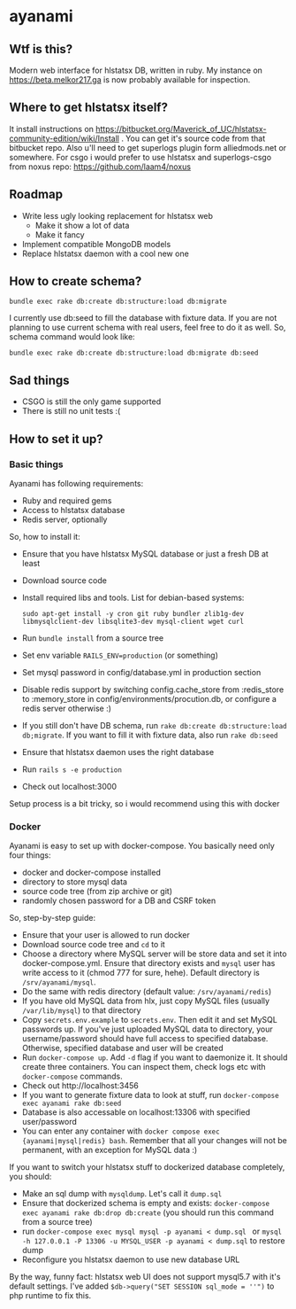# ayanami

## Wtf is this?

Modern web interface for hlstatsx DB, written in ruby.
My instance on https://beta.melkor217.ga is now probably available
for inspection.

## Where to get hlstatsx itself?

It install instructions on https://bitbucket.org/Maverick_of_UC/hlstatsx-community-edition/wiki/Install .
You can get it's source code from that bitbucket repo. Also u'll need to get superlogs plugin form alliedmods.net
or somewhere. For csgo i would prefer to use hlstatsx and superlogs-csgo from noxus repo: https://github.com/laam4/noxus

## Roadmap

- Write less ugly looking replacement for hlstatsx web
    - Make it show a lot of data
    - Make it fancy
- Implement compatible MongoDB models
- Replace hlstatsx daemon with a cool new one

## How to create schema?

`bundle exec rake db:create db:structure:load db:migrate`

I currently use db:seed to fill the database with fixture data.
If you are not planning to use current schema with real users, feel free to
do it as well. So, schema command would look like:

`bundle exec rake db:create db:structure:load db:migrate db:seed`

## Sad things

- CSGO is still the only game supported
- There is still no unit tests :(

## How to set it up?

### Basic things

Ayanami has following requirements:

- Ruby and required gems
- Access to hlstatsx database
- Redis server, optionally

So, how to install it:

- Ensure that you have hlstatsx MySQL database or just a fresh DB at least
- Download source code
- Install required libs and tools. List for debian-based systems:

   `sudo apt-get install -y cron git ruby bundler zlib1g-dev libmysqlclient-dev libsqlite3-dev mysql-client wget curl`
- Run `bundle install` from a source tree
- Set env variable `RAILS_ENV=production` (or something)
- Set mysql password in config/database.yml in production section
- Disable redis support by switching config.cache_store from :redis_store to :memory_store
  in config/environments/procution.db, or configure a redis server otherwise :)
- If you still don't have DB schema, run `rake db:create db:structure:load db;migrate`. If you want to fill it with fixture data,
also run `rake db:seed`
- Ensure that hlstatsx daemon uses the right database
- Run `rails s -e production`
- Check out localhost:3000

Setup process is a bit tricky, so i would recommend using this with docker

### Docker

Ayanami is easy to set up with docker-compose. You basically need only four things:

- docker and docker-compose installed
- directory to store mysql data
- source code tree (from zip archive or git)
- randomly chosen password for a DB and CSRF token

So, step-by-step guide:

* Ensure that your user is allowed to run docker
* Download source code tree and `cd` to it
* Choose a directory where MySQL server will be store data and set it into docker-compose.yml.
 Ensure that directory exists and `mysql` user has write
 access to it (chmod 777 for sure, hehe). Default directory is `/srv/ayanami/mysql`.
* Do the same with redis directory (default value: `/srv/ayanami/redis`)
* If you have old MySQL data from hlx, just copy MySQL files (usually `/var/lib/mysql`) to that directory
* Copy `secrets.env.example` to `secrets.env`. Then edit it and set MySQL passwords up.
 If you've just uploaded MySQL data
 to directory, your username/password should have full access to specified database.
 Otherwise, specified database and user will be created
* Run `docker-compose up`. Add `-d` flag if you want to daemonize it. It should create three
  containers. You can inspect them, check logs etc with `docker-compose` commands.
* Check out http://localhost:3456
* If you want to generate fixture data to look at stuff, run `docker-compose exec ayanami rake db:seed`
* Database is also accessable on localhost:13306 with specified user/password
* You can enter any container with `docker compose exec {ayanami|mysql|redis} bash`. Remember that all your changes
will not be permanent, with an exception for MySQL data :)

If you want to switch your hlstatsx stuff to dockerized database completely, you should:

* Make an sql dump with `mysqldump`. Let's call it `dump.sql`
* Ensure that dockerized schema is empty and exists: `docker-compose exec ayanami rake db:drop db:create`
(you should run this command from a source tree)
* run `docker-compose exec mysql mysql -p ayanami < dump.sql ` or
`mysql -h 127.0.0.1 -P 13306 -u MYSQL_USER -p ayanami < dump.sql` to restore dump
* Reconfigure you hlstatsx daemon to use new database URL

By the way, funny fact: hlstatsx web UI does not support mysql5.7 with it's default settings. I've added
`$db->query("SET SESSION sql_mode = ''")` to php runtime to fix this.